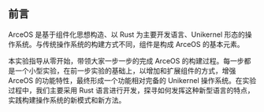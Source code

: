 ## 前言



ArceOS 是基于组件化思想构造、以 Rust 为主要开发语言、Unikernel 形态的操作系统。与传统操作系统的构建方式不同，组件是构成 ArceOS 的基本元素。

本实验指导从零开始，带领大家一步一步的完成 ArceOS 的构建过程。每一步都是一个小型实验，在前一步实验的基础上，以增加和扩展组件的方式，增强 ArceOS 的功能特性，最终形成一个功能相对完备的 Unikernel 操作系统。在实验过程中，我们主要采用 Rust 语言进行开发，探寻如何发挥这种新型语言的特点，实践构建操作系统的新模式和新方法。
